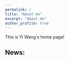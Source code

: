 ```yaml
---
permalink: /
title: "About me"
excerpt: "About me"
author_profile: true
---
```


This is Yi Wang's home page!

## News:  

